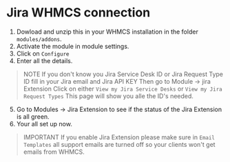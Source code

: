 # Jira WHMCS connection

1. Dowload and unzip this in your WHMCS installation in the folder `modules/addons`.
2. Activate the module in module settings.
3. Click on `Configure`
4. Enter all the details.
> NOTE
> If you don't know you Jira Service Desk ID or Jira Request Type ID fill in your Jira email and Jira API KEY
> Then go to Module -> jira Extension
> Click on either `View my Jira Service Desks` or `View my Jira Request Types`
> This page will show you alle the ID's needed.
5. Go to Modules -> Jira Extension to see if the status of the Jira Extension is all green.
6. Your all set up now.

> IMPORTANT
> If you enable Jira Extension please make sure in `Email Templates` all support emails are turned off so your clients won't get emails from WHMCS.
